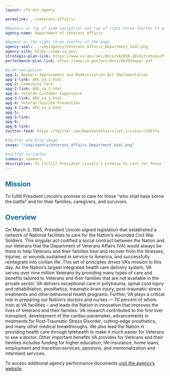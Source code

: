 ```yaml
---
layout: cfo-act-agency

permalink: ../veterans-affairs/

#Appears at top of side navigation and top of right three-fourths of page
agency-name: Department of Veterans Affairs

#Appear on the right three-fourths of the page
agency-seal: ../img/agency/Veterans_Affairs_Department_Seal.png
agency-site: https://www.va.gov/
strategic-plan-link: https://www.va.gov/oei/docs/VA2018-2024strategicPlan.pdf
performance-plan-link: https://www.va.gov/oei/docs/VA2019appr.pdf

#side navigation
apg-1: Appeals Improvement and Modernization Act Implementation
apg-1-link: APG_va_1.html
apg-2: Community Care
apg-2-link: APG_va_2.html
apg-3: Veteran Customer Experience
apg-3-link: APG_va_3.html
apg-4: Veteran Suicide Prevention
apg-4-link: APG_va_4.html
apg-5:
apg-5-link:
apg-6:
apg-6-link:
twitter-feed: https://twitter.com/DeptVetAffairs?ref_src=twsrc%5Etfw

#twitter and blog image
image: "/img/agency/Veterans_Affairs_Department_Seal.png"

#twitter variables
summary: summary
description: To fulfill President Lincoln’s promise to care for those “who shall have borne the battle” and for their families, caregivers, and survivors.
---
```


<div class="usa-grid usa-graphic_list-row">
  <div class="usa-width-one-whole usa-media_block agency-page-section">
    <h2 style="color:#046b99;">Mission</h2>
    <p>To fulfill President Lincoln&rsquo;s promise to care for those &ldquo;who shall have borne the battle&rdquo; and for their families, caregivers, and survivors.</p>
  </div>
</div>

<div class="usa-grid usa-graphic_list-row">
  <div class="usa-width-one-whole usa-media_block agency-page-section">
    <h2 style="color:#046b99;">Overview</h2>
    <p>On March 3, 1865, President Lincoln signed legislation that established a network of National facilities to care for the Nation&rsquo;s wounded Civil War Soldiers. This singular act codified a social contract between the Nation and our Veterans that the Department of Veterans Affairs (VA) would always be there to help Veterans and their families heal and recover from the illnesses, injuries, or wounds sustained in service to America, and successfully reintegrate into civilian life. This set of principles drives VA&rsquo;s mission to this day. As the Nation&rsquo;s largest integrated health care delivery system, VA serves over nine million Veterans by providing many types of care and benefits tailored to Veterans and their families that are not available in the private sector.  VA delivers exceptional care in polytrauma, spinal cord injury and rehabilitation, prosthetics, traumatic brain injury, post-traumatic stress treatments and other behavioral health programs. Further, VA plays a critical role in preparing our Nation&rsquo;s doctors and nurses &#x2014; 70 percent of whom train at VA facilities &ndash; and leads the Nation in innovation that improves the lives of Veterans and their families. VA research contributed to the first liver transplant, development of the cardiac pacemaker, advancements in treatments for Post-Traumatic Stress Disorder, cutting-edge prosthetics, and many other medical breakthroughs. We also lead the Nation in providing health care through telehealth to make it much easier for Veterans to see a doctor. Other important benefits VA provides for Veterans and their families includes funding for higher education, life insurance, home loans, employment and transition services, pensions, and memorialization and interment services. </p>
  </div>
</div>

<div class="usa-grid usa-graphic_list-row">
  <div class="usa-width-one-whole usa-media_block">
    <p>To access additional agency performance documents <a href="https://www.va.gov/performance/" target="_blank">visit the agency’s website</a>.</p>
  </div>
</div>
